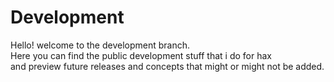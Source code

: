 # Development
Hello! welcome to the development branch.<br>
Here you can find the public development stuff that i do for hax <br>
and preview future releases and concepts that might or might not be added.
